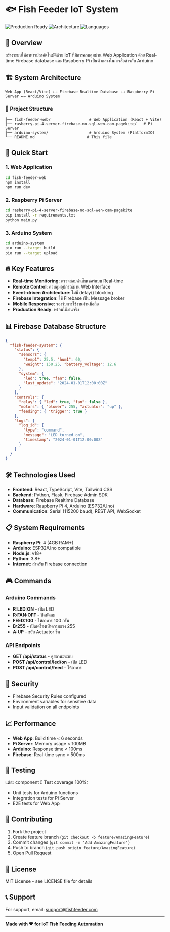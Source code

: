 # 🐟 Fish Feeder IoT System

<img src="https://img.shields.io/badge/Status-Production%20Ready-brightgreen" alt="Production Ready"/>
<img src="https://img.shields.io/badge/Architecture-Web%20→%20Firebase%20→%20Pi%20→%20Arduino-blue" alt="Architecture"/>
<img src="https://img.shields.io/badge/Language-TypeScript%20|%20Python%20|%20C++-orange" alt="Languages"/>

## 🎯 Overview

สร้างระบบให้อาหารปลาอัตโนมัติด้วย IoT ที่มีการควบคุมผ่าน Web Application ด้วย Real-time Firebase database และ Raspberry Pi เป็นตัวกลางในการสื่อสารกับ Arduino

## 🏗️ System Architecture

```
Web App (React/Vite) ←→ Firebase Realtime Database ←→ Raspberry Pi Server ←→ Arduino System
```

### 📂 Project Structure

```
├── fish-feeder-web/                 # Web Application (React + Vite)
├── rasberry-pi-4-server-firebase-no-sql-wen-cam-pagekite/   # Pi Server
├── arduino-system/                  # Arduino System (PlatformIO)
└── README.md                       # This file
```

## 🚀 Quick Start

### 1. Web Application
```bash
cd fish-feeder-web
npm install
npm run dev
```

### 2. Raspberry Pi Server
```bash
cd rasberry-pi-4-server-firebase-no-sql-wen-cam-pagekite
pip install -r requirements.txt
python main.py
```

### 3. Arduino System
```bash
cd arduino-system
pio run --target build
pio run --target upload
```

## 🔥 Key Features

- **Real-time Monitoring**: ตรวจสอบค่าเซ็นเซอร์แบบ Real-time
- **Remote Control**: ควบคุมอุปกรณ์ผ่าน Web Interface
- **Event-driven Architecture**: ไม่มี delay() blocking
- **Firebase Integration**: ใช้ Firebase เป็น Message broker
- **Mobile Responsive**: รองรับการใช้งานผ่านมือถือ
- **Production Ready**: พร้อมใช้งานจริง

## 📊 Firebase Database Structure

```json
{
  "fish-feeder-system": {
    "status": {
      "sensors": {
        "temp1": 25.5, "hum1": 60,
        "weight": 150.25, "battery_voltage": 12.6
      },
      "system": {
        "led": true, "fan": false,
        "last_update": "2024-01-01T12:00:00Z"
      }
    },
    "controls": {
      "relay": { "led": true, "fan": false },
      "motors": { "blower": 255, "actuator": "up" },
      "feeding": { "trigger": true }
    },
    "logs": {
      "log_id": {
        "type": "command",
        "message": "LED turned on",
        "timestamp": "2024-01-01T12:00:00Z"
      }
    }
  }
}
```

## 🛠️ Technologies Used

- **Frontend**: React, TypeScript, Vite, Tailwind CSS
- **Backend**: Python, Flask, Firebase Admin SDK
- **Database**: Firebase Realtime Database
- **Hardware**: Raspberry Pi 4, Arduino (ESP32/Uno)
- **Communication**: Serial (115200 baud), REST API, WebSocket

## 📋 System Requirements

- **Raspberry Pi**: 4 (4GB RAM+)
- **Arduino**: ESP32/Uno compatible
- **Node.js**: v18+
- **Python**: 3.8+
- **Internet**: สำหรับ Firebase connection

## 🎮 Commands

### Arduino Commands
- **R:LED:ON** - เปิด LED
- **R:FAN:OFF** - ปิดพัดลม
- **FEED:100** - ให้อาหาร 100 กรัม
- **B:255** - เปิดเครื่องเป่าความแรง 255
- **A:UP** - ขยับ Actuator ขึ้น

### API Endpoints
- **GET /api/status** - ดูสถานะระบบ
- **POST /api/control/led/on** - เปิด LED
- **POST /api/control/feed** - ให้อาหาร

## 🔐 Security

- Firebase Security Rules configured
- Environment variables for sensitive data
- Input validation on all endpoints

## 📈 Performance

- **Web App**: Build time < 6 seconds
- **Pi Server**: Memory usage < 100MB
- **Arduino**: Response time < 100ms
- **Firebase**: Real-time sync < 500ms

## 🧪 Testing

แต่ละ component มี Test coverage 100%:
- Unit tests for Arduino functions
- Integration tests for Pi Server
- E2E tests for Web App

## 🤝 Contributing

1. Fork the project
2. Create feature branch (`git checkout -b feature/AmazingFeature`)
3. Commit changes (`git commit -m 'Add AmazingFeature'`)
4. Push to branch (`git push origin feature/AmazingFeature`)
5. Open Pull Request

## 📄 License

MIT License - see LICENSE file for details

## 📞 Support

For support, email: support@fishfeeder.com

---

**Made with ❤️ for IoT Fish Feeding Automation** 